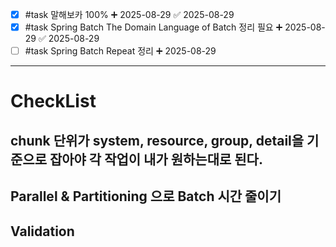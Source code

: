 - [x] #task 말해보카 100% ➕ 2025-08-29 ✅ 2025-08-29
- [x] #task Spring Batch The Domain Language of Batch 정리 필요 ➕ 2025-08-29 ✅ 2025-08-29
- [ ] #task Spring Batch Repeat 정리 ➕ 2025-08-29
****
# CheckList
## chunk 단위가 system, resource, group, detail을 기준으로 잡아야 각 작업이 내가 원하는대로 된다.
## Parallel & Partitioning 으로 Batch 시간 줄이기
## Validation
